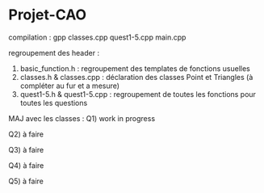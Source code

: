 # Projet-CAO

compilation : gpp classes.cpp quest1-5.cpp main.cpp

regroupement des header :
  1) basic_function.h : regroupement des templates de fonctions usuelles
  2) classes.h & classes.cpp : déclaration des classes Point et Triangles (à compléter au fur et a mesure)
  3) quest1-5.h & quest1-5.cpp : regroupement de toutes les fonctions pour toutes les questions
  
MAJ avec les classes :
  Q1) work in progress
  
  Q2) à faire
  
  Q3) à faire
  
  Q4) à faire
  
  Q5) à faire
